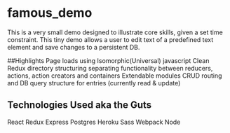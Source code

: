 # famous_demo

This is a very small demo designed to illustrate core skills, given a set time constraint. This tiny demo allows a user to edit text of a predefined text element and save changes to a persistent DB.

##Highlights
  Page loads using Isomorphic(Universal) javascript
  Clean Redux directory structuring separating functionality between reducers, actions, action creators and containers
  Extendable modules 
  CRUD routing and DB query structure for entries (currently read & update)

## Technologies Used aka the Guts
  React
  Redux
  Express
  Postgres
  Heroku
  Sass
  Webpack
  Node
